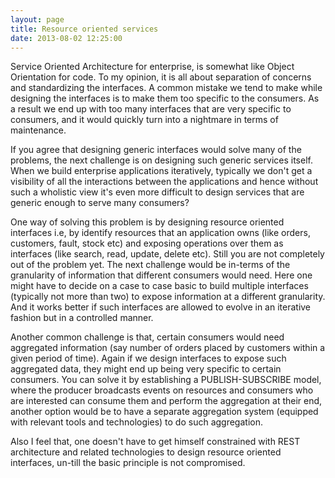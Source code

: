 ```yaml
---
layout: page
title: Resource oriented services
date: 2013-08-02 12:25:00
---
```


Service Oriented Architecture for enterprise, is somewhat like Object Orientation for code. To my opinion, it is all
about separation<!--rm-->  of concerns and standardizing the interfaces. A common mistake we tend to make while
designing the interfaces is to make them too specific to the consumers. As a result we end up with too many interfaces
that are very specific to consumers, and it would quickly turn into a nightmare in terms of maintenance.

If you agree that designing generic interfaces would solve many of the problems, the next challenge is on designing such
generic services itself. When we build enterprise applications iteratively, typically we don't get a visibility of all
the interactions between the applications and hence without such a wholistic view it's even more difficult to design
services that are generic enough to serve many consumers?

One way of solving this problem is by designing resource oriented interfaces i.e, by identify resources that an application
owns (like orders, customers, fault, stock etc) and exposing operations over them as interfaces (like search, read, update,
delete etc). Still you are not completely out of the problem yet. The next challenge would be in-terms of the granularity
of information that different consumers would need. Here one might have to decide on a case to case basic to build multiple
interfaces (typically not more than two) to expose information at a different granularity. And it works better if such
interfaces are allowed to evolve in an iterative fashion but in a controlled manner.

Another common challenge is that, certain consumers would need aggregated information (say number of orders placed by customers
within a given period of time). Again if we design interfaces to expose such aggregated data, they might end up being very specific to
certain consumers. You can solve it by establishing a PUBLISH-SUBSCRIBE model, where the producer broadcasts events on
resources and consumers who are interested can consume them and perform the aggregation at their end, another option would
be to have a separate aggregation system (equipped with relevant tools and technologies) to do such aggregation.

Also I feel that, one doesn't have to get himself constrained with REST architecture and related technologies to design
resource oriented interfaces, un-till the basic principle is not compromised.




